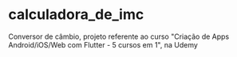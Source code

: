 # calculadora_de_imc
 Conversor de câmbio, projeto referente ao curso "Criação de Apps Android/iOS/Web com Flutter - 5 cursos em 1",  na Udemy
